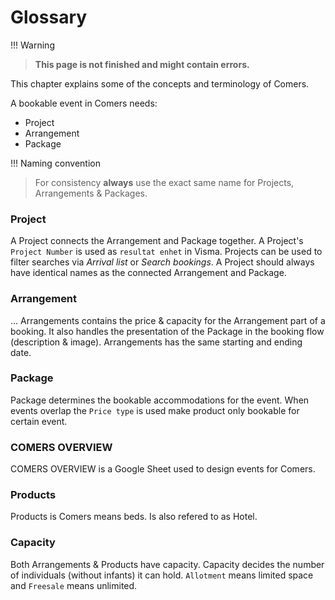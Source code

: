 # Glossary

!!! Warning

> **This page is not finished and might contain errors.**

This chapter explains some of the concepts and terminology of Comers.

A bookable event in Comers needs:

- Project
- Arrangement
- Package

!!! Naming convention

> For consistency **always** use the exact same name for Projects, Arrangements & Packages.

### Project

A Project connects the Arrangement and Package together. A Project's `Project Number` is used as `resultat enhet` in Visma.
Projects can be used to filter searches via _Arrival list_ or _Search bookings_.
A Project should always have identical names as the connected Arrangement and Package.

### Arrangement

...
Arrangements contains the price & capacity for the Arrangement part of a booking.
It also handles the presentation of the Package in the booking flow (description & image).
Arrangements has the same starting and ending date.

### Package

Package determines the bookable accommodations for the event.
When events overlap the `Price type` is used make product only bookable for certain event.

### COMERS OVERVIEW

COMERS OVERVIEW is a Google Sheet used to design events for Comers.

### Products

Products is Comers means beds. Is also refered to as Hotel.

### Capacity

Both Arrangements & Products have capacity. Capacity decides the number of individuals (without infants) it can hold. `Allotment` means limited space and `Freesale` means unlimited.
